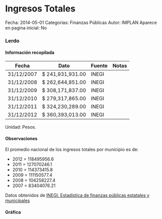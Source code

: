 Ingresos Totales
=====

Fecha: 2014-05-01
Categorías: Finanzas Públicas
Autor: IMPLAN
Aparece en pagina inicial: No

### Lerdo

<!-- break -->

#### Información recopilada

<table class="table table-hover table-bordered matriz">
  <thead>
    <tr><th>Fecha</th><th>Dato</th><th>Fuente</th><th>Notas</th></tr>
  </thead>
  <tbody>
    <tr><td class="centrado">31/12/2007</td><td class="derecha">$ 241,931,931.00</td><td>INEGI</td><td></td></tr>
    <tr><td class="centrado">31/12/2008</td><td class="derecha">$ 262,644,851.00</td><td>INEGI</td><td></td></tr>
    <tr><td class="centrado">31/12/2009</td><td class="derecha">$ 308,171,837.00</td><td>INEGI</td><td></td></tr>
    <tr><td class="centrado">31/12/2010</td><td class="derecha">$ 279,317,865.00</td><td>INEGI</td><td></td></tr>
    <tr><td class="centrado">31/12/2011</td><td class="derecha">$ 324,230,289.00</td><td>INEGI</td><td></td></tr>
    <tr><td class="centrado">31/12/2012</td><td class="derecha">$ 360,393,013.00</td><td>INEGI</td><td></td></tr>
  </tbody>
</table>

Unidad: Pesos.

#### Observaciones

El promedio nacional de los ingresos totales por municipio es de:

- 2012 = 118495956.6
- 2011 = 127070246.1
- 2010 = 114373415.8
- 2009 = 111150577.4
- 2008 = 104258227.4
- 2007 = 83404076.21

Datos obtenidos de [INEGI. Estadística de finanzas públicas estatales y municipales](http://www.inegi.org.mx/sistemas/olap/Proyectos/bd/continuas/finanzaspublicas/FPMun.asp?s=est&c=11289&proy=efipem_fmun)

#### Gráfica

<div id="Morriswnxiwxwz" class="grafica"></div>
  <script>
  new Morris.Line({
    element: 'Morriswnxiwxwz',
    data: [
      { fecha: '2007-12-31', dato: 241931931.00 },
      { fecha: '2008-12-31', dato: 262644851.00 },
      { fecha: '2009-12-31', dato: 308171837.00 },
      { fecha: '2010-12-31', dato: 279317865.00 },
      { fecha: '2011-12-31', dato: 324230289.00 },
      { fecha: '2012-12-31', dato: 360393013.00 }
    ],
    xkey: 'fecha',
    ykeys: ['dato'],
    labels: ['Dato'],
    lineColors: ['#FF5B02'],
    xLabelFormat: function(d) {
      return d.getDate()+'/'+(d.getMonth()+1)+'/'+d.getFullYear();
    },
    dateFormat: function (ts) {
      var d = new Date(ts);
      return d.getDate() + '/' + (d.getMonth() + 1) + '/' + d.getFullYear();
    }
  });
  </script>
